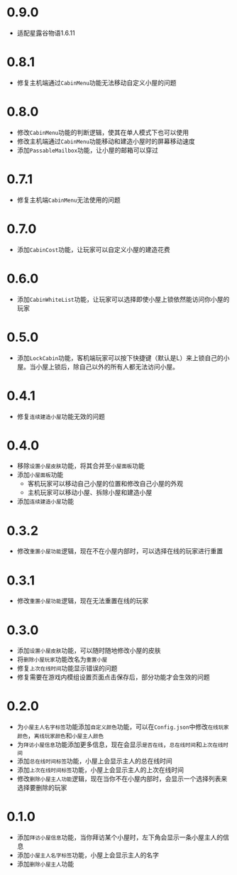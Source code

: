 # 0.9.0

- 适配星露谷物语1.6.11

# 0.8.1

- 修复主机端通过`CabinMenu`功能无法移动自定义小屋的问题

# 0.8.0

- 修改`CabinMenu`功能的判断逻辑，使其在单人模式下也可以使用
- 修改主机端通过`CabinMenu`功能移动和建造小屋时的屏幕移动速度
- 添加`PassableMailbox`功能，让小屋的邮箱可以穿过

# 0.7.1

- 修复主机端`CabinMenu`无法使用的问题

# 0.7.0

- 添加`CabinCost`功能，让玩家可以自定义小屋的建造花费

# 0.6.0

- 添加`CabinWhiteList`功能，让玩家可以选择即使小屋上锁依然能访问你小屋的玩家

# 0.5.0

- 添加`LockCabin`功能，客机端玩家可以按下快捷键（默认是L）来上锁自己的小屋。当小屋上锁后，除自己以外的所有人都无法访问小屋。

# 0.4.1

- 修复`连续建造小屋`功能无效的问题

# 0.4.0

- 移除`设置小屋皮肤`功能，将其合并至`小屋面板`功能
- 添加`小屋面板`功能
    - 客机玩家可以移动自己小屋的位置和修改自己小屋的外观
    - 主机玩家可以移动小屋、拆除小屋和建造小屋
- 添加`连续建造小屋`功能

# 0.3.2

- 修改`重置小屋功能`逻辑，现在不在小屋内部时，可以选择在线的玩家进行重置

# 0.3.1

- 修改`重置小屋功能`逻辑，现在无法重置在线的玩家

# 0.3.0

- 添加`设置小屋皮肤`功能，可以随时随地修改小屋的皮肤
- 将`删除小屋玩家`功能改名为`重置小屋`
- 修复`上次在线时间`功能显示错误的问题
- 修复需要在游戏内模组设置页面点击保存后，部分功能才会生效的问题

# 0.2.0

- 为`小屋主人名字标签`功能添加`自定义颜色`功能，可以在`Config.json`中修改`在线玩家颜色`，`离线玩家颜色`和`小屋主人颜色`
- 为`拜访小屋信息`功能添加更多信息，现在会显示`是否在线`，`总在线时间`和`上次在线时间`
- 添加`总在线时间标签`功能，小屋上会显示主人的总在线时间
- 添加`上次在线时间标签`功能，小屋上会显示主人的上次在线时间
- 修改`删除小屋主人功能`逻辑，现在当你不在小屋内部时，会显示一个选择列表来选择要删除的玩家

# 0.1.0

- 添加`拜访小屋信息`功能，当你拜访某个小屋时，左下角会显示一条小屋主人的信息
- 添加`小屋主人名字标签`功能，小屋上会显示主人的名字
- 添加`删除小屋主人`功能